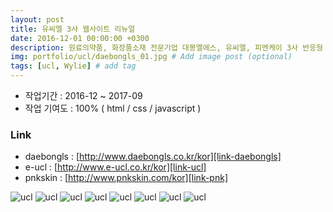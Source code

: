 ```yaml
---
layout: post
title: 유씨엘 3사 웹사이트 리뉴얼
date: 2016-12-01 00:00:00 +0300
description: 원료의약품, 화장품소재 전문기업 대봉엘에스, 유씨엘, 피엔케이 3사 반응형 홈페이지 입니다.
img: portfolio/ucl/daebongls_01.jpg # Add image post (optional)
tags: [ucl, Wylie] # add tag
---
```


- 작업기간 : 2016-12 ~ 2017-09
- 작업 기여도 : 100% ( html / css / javascript )

### Link

- daebongls : [http://www.daebongls.co.kr/kor][link-daebongls]
- e-ucl : [http://www.e-ucl.co.kr/kor][link-ucl]
- pnkskin : [http://www.pnkskin.com/kor][link-pnk]


![ucl]({{site.baseurl}}/assets/img/portfolio/ucl/daebongls_02.jpg)
![ucl]({{site.baseurl}}/assets/img/portfolio/ucl/daebongls_03.jpg)
![ucl]({{site.baseurl}}/assets/img/portfolio/ucl/pnk_01.jpg)
![ucl]({{site.baseurl}}/assets/img/portfolio/ucl/pnk_02.jpg)
![ucl]({{site.baseurl}}/assets/img/portfolio/ucl/pnk_03.jpg)
![ucl]({{site.baseurl}}/assets/img/portfolio/ucl/ucl_01.jpg)
![ucl]({{site.baseurl}}/assets/img/portfolio/ucl/ucl_02.jpg)
![ucl]({{site.baseurl}}/assets/img/portfolio/ucl/ucl_03.jpg)


[link-daebongls]: http://www.daebongls.co.kr/kor
[link-ucl]: http://www.e-ucl.co.kr/kor
[link-pnk]: http://www.pnkskin.com/kor